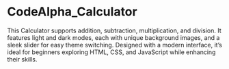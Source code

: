 # CodeAlpha_Calculator
This Calculator supports addition, subtraction, multiplication, and division. It features light and dark modes, each with unique background images, and a sleek slider for easy theme switching. Designed with a modern interface, it’s ideal for beginners exploring HTML, CSS, and JavaScript while enhancing their skills.
